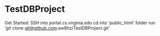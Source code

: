 # TestDBProject
Get Started:
SSH into portal.cs.virginia.edu
cd into 'public_html' folder
run 'git clone git@github.com:aw8hz/TestDBProject.git'
